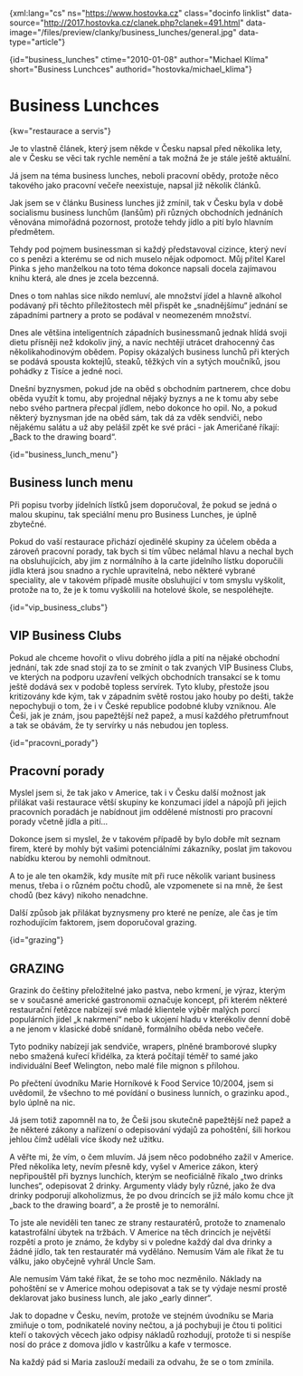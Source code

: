 
{xml:lang="cs" ns="https://www.hostovka.cz" class="docinfo linklist" data-source="http://2017.hostovka.cz/clanek.php?clanek=491.html" data-image="/files/preview/clanky/business_lunches/general.jpg" data-type="article"}

{id="business\_lunches" ctime="2010-01-08" author="Michael Klíma" short="Business Lunchces" authorid="hostovka/michael\_klima"}

# Business Lunchces

{kw="restaurace a servis"}

Je to vlastně článek, který jsem někde v Česku napsal před několika lety, ale v Česku se věci tak rychle nemění a tak možná že je stále ještě aktuální.

Já jsem na téma business lunches, neboli pracovní obědy, protože něco takového jako pracovní večeře neexistuje, napsal již několik článků.

Jak jsem se v článku Business lunches již zmínil, tak v Česku byla v době socialismu business lunchům (lanšům) při různých obchodních jednáních věnována mimořádná pozornost, protože tehdy jídlo a pití bylo hlavním předmětem.

Tehdy pod pojmem businessman si každý představoval cizince, který neví co s penězi a kterému se od nich muselo nějak odpomoct. Můj přítel Karel Pinka s jeho manželkou na toto téma dokonce napsali docela zajímavou knihu která, ale dnes je zcela bezcenná.

Dnes o tom nahlas sice nikdo nemluví, ale množství jídel a hlavně alkohol podávaný při těchto příležitostech měl přispět ke „snadnějšímu“ jednání se západními partnery a proto se podával v neomezeném množství.

Dnes ale většina inteligentních západních businessmanů jednak hlídá svoji dietu přísněji než kdokoliv jiný, a navíc nechtějí utrácet drahocenný čas několikahodinovým obědem. Popisy okázalých business lunchů při kterých se podává spousta koktejlů, steaků, těžkých vín a sytých moučníků, jsou pohádky z Tisíce a jedné noci.

Dnešní byznysmen, pokud jde na oběd s obchodním partnerem, chce dobu oběda využít k tomu, aby projednal nějaký byznys a ne k tomu aby sebe nebo svého partnera přecpal jídlem, nebo dokonce ho opil. No, a pokud některý byznysman jde na oběd sám, tak dá za vděk sendviči, nebo nějakému salátu a už aby pelášil zpět ke své práci - jak Američané říkají: „Back to the drawing board“.

{id="business\_lunch\_menu"}

## Business lunch menu

Při popisu tvorby jídelních lístků jsem doporučoval, že pokud se jedná o malou skupinu, tak speciální menu pro Business Lunches, je úplně zbytečné.

Pokud do vaší restaurace přichází ojedinělé skupiny za účelem oběda a zároveň pracovní porady, tak bych si tím vůbec nelámal hlavu a nechal bych na obsluhujících, aby jim z normálního à la carte jídelního lístku doporučili jídla která jsou snadno a rychle upravitelná, nebo některé vybrané speciality, ale v takovém případě musíte obsluhující v tom smyslu vyškolit, protože na to, že je k tomu vyškolili na hotelové škole, se nespoléhejte.

{id="vip\_business\_clubs"}

## VIP Business Clubs

Pokud ale chceme hovořit o vlivu dobrého jídla a pití na nějaké obchodní jednání, tak zde snad stojí za to se zmínit o tak zvaných VIP Business Clubs, ve kterých na podporu uzavření velkých obchodních transakcí se k tomu ještě dodává sex v podobě topless servírek. Tyto kluby, přestože jsou kritizovány kde kým, tak v západním světě rostou jako houby po dešti, takže nepochybuji o tom, že i v České republice podobné kluby vzniknou. Ale Češi, jak je znám, jsou papežtější než papež, a musí každého přetrumfnout a tak se obávám, že ty servírky u nás nebudou jen topless.

{id="pracovni_porady"}

## Pracovní porady

Myslel jsem si, že tak jako v Americe, tak i v Česku další možnost jak přilákat vaši restaurace větší skupiny ke konzumaci jídel a nápojů při jejich pracovních poradách je nabídnout jim oddělené místnosti pro pracovní porady včetně jídla a pití…

Dokonce jsem si myslel, že v takovém případě by bylo dobře mít seznam firem, které by mohly být vašimi potenciálními zákazníky, poslat jim takovou nabídku kterou by nemohli odmítnout.

A to je ale ten okamžik, kdy musíte mít při ruce několik variant business menus, třeba i o různém počtu chodů, ale vzpomenete si na mně, že šest chodů (bez kávy) nikoho nenadchne.

Další způsob jak přilákat byznysmeny pro které ne peníze, ale čas je tím rozhodujícím faktorem, jsem doporučoval grazing.

{id="grazing"}

## GRAZING

Grazink do češtiny přeložitelné jako pastva, nebo krmení, je výraz, kterým se v současné americké gastronomii označuje koncept, při kterém některé restaurační řetězce nabízejí své mladé klientele výběr malých porcí populárních jídel „k nakrmení“ nebo k ukojení hladu v kterékoliv denní době a ne jenom v klasické době snídaně, formálního oběda nebo večeře.

Tyto podniky nabízejí jak sendviče, wrapers, plněné bramborové slupky nebo smažená kuřecí křidélka, za která počítají téměř to samé jako individuální Beef Welington, nebo malé file mignon s přílohou.

Po přečtení úvodníku Marie Horníkové k Food Service 10/2004, jsem si uvědomil, že všechno to mé povídání o business lunních, o grazinku apod., bylo úplně na nic.

Já jsem totiž zapomněl na to, že Češi jsou skutečně papežtější než papež a že některé zákony a nařízení o odepisování výdajů za pohoštění, šili horkou jehlou čímž udělali více škody než užitku.

A věřte mi, že vím, o čem mluvím. Já jsem něco podobného zažil v Americe. Před několika lety, nevím přesně kdy, vyšel v Americe zákon, který nepřipouštěl při byznys lunchích, kterým se neoficiálně říkalo „two drinks lunches“, odepisovat 2 drinky. Argumenty vlády byly různé, jako že dva drinky podporují alkoholizmus, že po dvou drincích se již málo komu chce jít „back to the drawing board“, a že prostě je to nemorální.

To jste ale neviděli ten tanec ze strany restauratérů, protože to znamenalo katastrofální úbytek na tržbách. V Americe na těch drincích je největší rozpětí a proto je známo, že kdyby si v poledne každý dal dva drinky a žádné jídlo, tak ten restauratér má vyděláno. Nemusím Vám ale říkat že tu válku, jako obyčejně vyhrál Uncle Sam.

Ale nemusím Vám také říkat, že se toho moc nezměnilo. Náklady na pohoštění se v Americe mohou odepisovat a tak se ty výdaje nesmí prostě deklarovat jako business lunch, ale jako „early dinner“.

Jak to dopadne v Česku, nevím, protože ve stejném úvodníku se Maria zmiňuje o tom, podnikatelé noviny nečtou, a já pochybuji je čtou ti politici kteří o takových věcech jako odpisy nákladů rozhodují, protože ti si nespíše nosí do práce z domova jídlo v kastrůlku a kafe v termosce.

Na každý pád si Maria zaslouží medaili za odvahu, že se o tom zmínila.

